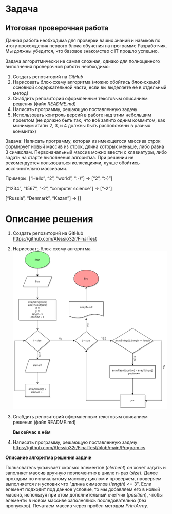 # **Задача**

## Итоговая проверочная работа

Данная работа необходима для проверки ваших знаний и навыков по итогу прохождения первого блока обучения на программе Разработчик. Мы должны убедится, что базовое знакомство с IT прошло успешно.

Задача алгоритмически не самая сложная, однако для полноценного выполнения проверочной работы необходимо:

1. Создать репозиторий на *GitHub*
2. Нарисовать блок-схему алгоритма (можно обойтись блок-схемой основной содержательной части, если вы выделяете её в отдельный метод)
3. Снабдить репозиторий оформленным текстовым описанием решения (файл *README.md*)
4. Написать программу, решающую поставленную задачу
5. Использовать контроль версий в работе над этим небольшим проектом (не должно быть так, что всё залито одним коммитом, как минимум этапы 2, 3, и 4 должны быть расположены в разных коммитах)

Задача: Написать программу, которая из имеющегося массива строк формирует новый массив из строк, длина которых меньше, либо равна 3 символам. Первоначальный массив можно ввести с клавиатуры, либо задать на старте выполнения алгоритма. При решении не рекомендуется пользоваться коллекциями, лучше обойтись исключительно массивами.

Примеры:
[“Hello”, “2”, “world”, “:-)”] → [“2”, “:-)”]

[“1234”, “1567”, “-2”, “computer science”] → [“-2”]

[“Russia”, “Denmark”, “Kazan”] → []


# Описание решения

1. Создать репозиторий на GitHub
https://github.com/Alessio32r/FinalTest

2. Нарисовать блок-схему алгоритма
![Блок-схема](https://github.com/Alessio32r/FinalTest/blob/main/Block%20diagram.png?raw=true)

3. Снабдить репозиторий оформленным текстовым описанием решения (файл README.md)

    **Вы сейчас в нём**

4. Написать программу, решающую поставленную задачу
 https://github.com/Alessio32r/FinalTest/blob/main/Program.cs

**Описание алгоритма решения задачи**

Пользователь указывает сколько элементов (*element*) он хочет задать и заполняет массив вручную поэлементно в цикле n-раз (*size*).
Далее проходим по изначальному массиву циклом и проверяем, проверяем выполняется ли условик что "длина символов (*length*) <= 3". Если элемент подходит под данное условие, то мы добавляем его в новый массив, используя при этом дополнительный счетчик (*position*), чтобы элементы в новом массиве заполнялись последовательно (без пропусков).
Печатаем массив через пробел методом *PrintArray*.
